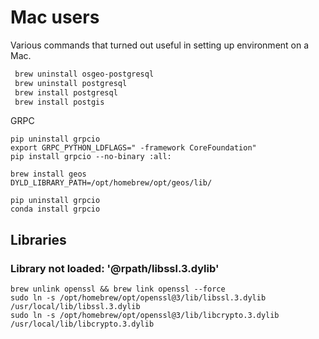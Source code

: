 # Mac users
Various commands that turned out useful in setting up environment on a Mac.

```bash
 brew uninstall osgeo-postgresql
 brew uninstall postgresql
 brew install postgresql
 brew install postgis
```

GRPC
```
pip uninstall grpcio
export GRPC_PYTHON_LDFLAGS=" -framework CoreFoundation"
pip install grpcio --no-binary :all:
```

```
brew install geos
DYLD_LIBRARY_PATH=/opt/homebrew/opt/geos/lib/
```

```commandline
pip uninstall grpcio
conda install grpcio
```

## Libraries

### Library not loaded: '@rpath/libssl.3.dylib'

```commandline
brew unlink openssl && brew link openssl --force
sudo ln -s /opt/homebrew/opt/openssl@3/lib/libssl.3.dylib /usr/local/lib/libssl.3.dylib
sudo ln -s /opt/homebrew/opt/openssl@3/lib/libcrypto.3.dylib /usr/local/lib/libcrypto.3.dylib
```
